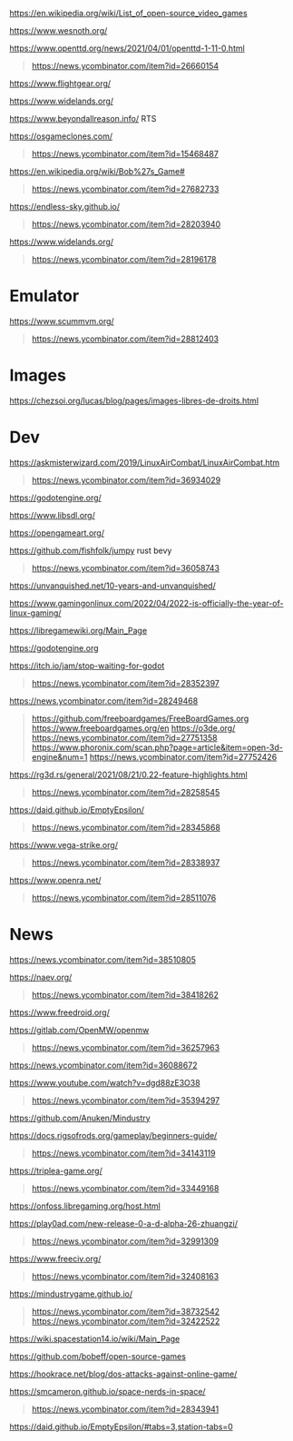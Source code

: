 https://en.wikipedia.org/wiki/List_of_open-source_video_games

https://www.wesnoth.org/

https://www.openttd.org/news/2021/04/01/openttd-1-11-0.html
> https://news.ycombinator.com/item?id=26660154

https://www.flightgear.org/

https://www.widelands.org/

https://www.beyondallreason.info/ RTS

https://osgameclones.com/
> https://news.ycombinator.com/item?id=15468487

https://en.wikipedia.org/wiki/Bob%27s_Game#
> https://news.ycombinator.com/item?id=27682733

https://endless-sky.github.io/
> https://news.ycombinator.com/item?id=28203940

https://www.widelands.org/
> https://news.ycombinator.com/item?id=28196178

# Emulator
https://www.scummvm.org/
> https://news.ycombinator.com/item?id=28812403

# Images
https://chezsoi.org/lucas/blog/pages/images-libres-de-droits.html

# Dev
https://askmisterwizard.com/2019/LinuxAirCombat/LinuxAirCombat.htm
> https://news.ycombinator.com/item?id=36934029

https://godotengine.org/

https://www.libsdl.org/

https://opengameart.org/

https://github.com/fishfolk/jumpy rust bevy
> https://news.ycombinator.com/item?id=36058743

https://unvanquished.net/10-years-and-unvanquished/

https://www.gamingonlinux.com/2022/04/2022-is-officially-the-year-of-linux-gaming/

https://libregamewiki.org/Main_Page

https://godotengine.org

https://itch.io/jam/stop-waiting-for-godot
> https://news.ycombinator.com/item?id=28352397

https://news.ycombinator.com/item?id=28249468
> https://github.com/freeboardgames/FreeBoardGames.org
> https://www.freeboardgames.org/en
https://o3de.org/
> https://news.ycombinator.com/item?id=27751358
> https://www.phoronix.com/scan.php?page=article&item=open-3d-engine&num=1
  > https://news.ycombinator.com/item?id=27752426

https://rg3d.rs/general/2021/08/21/0.22-feature-highlights.html
> https://news.ycombinator.com/item?id=28258545

https://daid.github.io/EmptyEpsilon/
> https://news.ycombinator.com/item?id=28345868

https://www.vega-strike.org/
> https://news.ycombinator.com/item?id=28338937

https://www.openra.net/
> https://news.ycombinator.com/item?id=28511076

# News
https://news.ycombinator.com/item?id=38510805

https://naev.org/
> https://news.ycombinator.com/item?id=38418262

https://www.freedroid.org/

https://gitlab.com/OpenMW/openmw
> https://news.ycombinator.com/item?id=36257963

https://news.ycombinator.com/item?id=36088672

https://www.youtube.com/watch?v=dgd88zE3O38
> https://news.ycombinator.com/item?id=35394297

https://github.com/Anuken/Mindustry

https://docs.rigsofrods.org/gameplay/beginners-guide/
> https://news.ycombinator.com/item?id=34143119

https://triplea-game.org/
> https://news.ycombinator.com/item?id=33449168

https://onfoss.libregaming.org/host.html

https://play0ad.com/new-release-0-a-d-alpha-26-zhuangzi/
> https://news.ycombinator.com/item?id=32991309

https://www.freeciv.org/
> https://news.ycombinator.com/item?id=32408163

https://mindustrygame.github.io/
> https://news.ycombinator.com/item?id=38732542
> https://news.ycombinator.com/item?id=32422522

https://wiki.spacestation14.io/wiki/Main_Page

https://github.com/bobeff/open-source-games

https://hookrace.net/blog/dos-attacks-against-online-game/

https://smcameron.github.io/space-nerds-in-space/
> https://news.ycombinator.com/item?id=28343941

https://daid.github.io/EmptyEpsilon/#tabs=3,station-tabs=0

